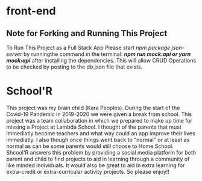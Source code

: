 # front-end

## Note for Forking and Running This Project

To Run This Project as a Full Stack App Please start *npm package json-server* by runningthe command in the terminal:
**_npm run mock:api or yarn mock:api_** 
after installing the dependencies.
This will allow CRUD Operations to be checked by posting to the db.json file that exists.

# School'R

This project was my brain child (Kara Peoples). During the start of the Covid-19 Pandemic in 2019-2020 we were given a break from school. This project was a team collaboration in which we prepared to make up time for missing a Project at Lambda School. I thought of the parents that must immediatly become teachers and what way could an app improve their lives immediatly. I also though once things went back to "normal" or at least as normal as can be some parents would still choose to Home School. Shcool'R answers this problem by providing a social media platform for both parent and child to find projects to aid in learning through a community of like minded individuals. It would also be great to aid in extra learning for extra-credit or extra-curricular activity projects. So please enjoy!!
